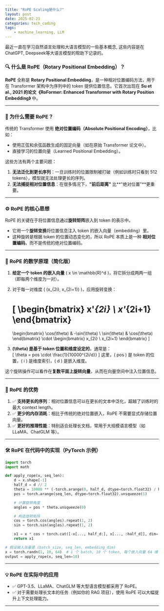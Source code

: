 ```yaml
---
title: "RoPE Scaling是什么?"
layout: post
date: 2025-02-21
categories: tech_coding
tags:
    - machine_learning, LLM
---
```


最近一直在学习自然语言处理和大语言模型的一些基本概念, 这些内容是在ChatGPT, Deepseek等大语言模型的帮助下记录的。




### 🔍 **什么是 RoPE（Rotary Positional Embedding）？**

**RoPE** 全称是 **Rotary Positional Embedding**，是一种相对位置编码方法，用于在 Transformer 架构中为序列中的 token 提供位置信息。它首次出现在 **Su et al., 2021 的论文《RoFormer: Enhanced Transformer with Rotary Position Embedding》** 中。

---

### 🎯 **为什么需要 RoPE？**

传统的 Transformer 使用 **绝对位置编码（Absolute Positional Encoding）**，比如：
- 使用正弦和余弦函数生成的固定向量（如在原始 Transformer 论文中）。
- 直接学习的位置向量（Learned Positional Embedding）。

这些方法有两个主要问题：  
1. **无法泛化到更长序列**：一旦训练时的位置限制被打破（例如训练时只看到 512 tokens），模型就无法处理更长的序列。  
2. **无法捕捉相对位置信息**：在很多情况下，**"前后距离"** 比**"绝对位置"**更重要。  

---

### ⚙️ **RoPE 的核心思想**

RoPE 的关键在于将位置信息通过**旋转矩阵**嵌入到 token 的表示中。  
- 它用一个**旋转变换**将位置信息注入 token 的嵌入向量（embedding）里。  
- 这种旋转是根据 token 的位置动态变化的，所以 RoPE 本质上是一种 **相对位置编码**，而不是传统的绝对位置编码。

---

### 📐 **RoPE 的数学原理（简化版）**

1. **给定一个 token 的嵌入向量** \( x \in \mathbb{R}^d \)，将它拆分成两两一组（即每两个维度为一对）。  
2. 对于每一对维度 \( (x_{2i}, x_{2i+1}) \)，应用旋转变换：  

   \[
   \begin{bmatrix}
   x'_{2i} \\
   x'_{2i+1}
   \end{bmatrix}
   =
   \begin{bmatrix}
   \cos(\theta) & -\sin(\theta) \\
   \sin(\theta) & \cos(\theta)
   \end{bmatrix}
   \cdot
   \begin{bmatrix}
   x_{2i} \\
   x_{2i+1}
   \end{bmatrix}
   \]

3. **\(\theta\) 是基于 token 位置和维度设定的**，通常是：  
   \[
   \theta = pos \cdot \frac{1}{10000^{2i/d}}
   \]
   这里，\( pos \) 是 token 的位置，\( i \) 是维度索引，\( d \) 是嵌入维度。  

这个旋转操作可以看作在**复数平面上旋转向量**，从而在向量空间中注入位置信息。  

---

### 🚀 **RoPE 的优势**

1. ✅ **支持更长的序列**：相对位置信息可以在更长的文本中泛化，超越了训练时的最大 context length。  
2. ✅ **更少的内存消耗**：相比于传统的绝对位置嵌入，RoPE 不需要显式存储位置向量。  
3. ✅ **更好的推理性能**：特别适合处理长文档，常用于大规模语言模型（如 LLaMA、ChatGLM 等）。  

---

### 🛠️ **RoPE 在代码中的实现（PyTorch 示例）**

```python
import torch
import math

def apply_rope(x, seq_len):
    d = x.shape[-1]
    half_d = d // 2
    theta = 10000 ** (-torch.arange(0, half_d, dtype=torch.float32) / half_d)
    pos = torch.arange(seq_len, dtype=torch.float32).unsqueeze(1)

    # 计算旋转角度
    angles = pos * theta.unsqueeze(0)

    # 构造旋转矩阵
    cos = torch.cos(angles).repeat(1, 2)
    sin = torch.sin(angles).repeat(1, 2)

    x1 = x * cos + torch.cat([-x[..., half_d:], x[..., :half_d]], dim=-1) * sin
    return x1

# 假设输入张量是 (batch_size, seq_len, embedding_dim)
x = torch.randn(1, 10, 64)  # 1 个 batch, 10 个 token, 每个嵌入向量 64 维
output = apply_rope(x, seq_len=10)
```

---

### 💡 **RoPE 在实际中的应用**

- ✅ GPT-3.5、LLaMA、ChatGLM 等大型语言模型都采用了 RoPE。  
- ✅ 对于需要处理长文本的任务（例如你的 RAG 项目），使用 RoPE 可以大幅提升上下文处理能力。  

---


